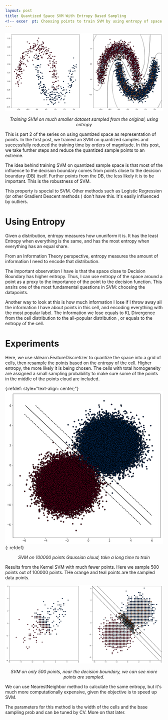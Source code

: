 ```yaml
---
layout: post
title: Quantized Space SVM With Entropy Based Sampling
<!-- excer  pt: Choosing points to train SVM by using entropy of space around it. -->
---
```


![image](/images/quantized-kernel-svm.png )
<center> <em>Training SVM on much smaller dataset sampled from the original, using entropy</em> </center>

This is part 2 of the series on using quantized space as representation of points. In the first post, we trained an SVM on quantized samples and successfully reduced the training time by orders of magnitude. In this post, we take further steps and reduce the quantized sample points to an extreme. 


The idea behind training SVM on quantized sample space is that most of the influence to the decision boundary comes from points close to the decision boundary (DB) itself. Further points from the DB, the less likely it is to be important. This is the robustness of SVM. 


This property is special to SVM. Other methods such as Logistic Regression (or other Gradient Descent methods ) don't have this. It's easily influenced by outliers.




# Using Entropy

Given a distribution, entropy measures how ununiform it is. It has the least Entropy when everything is the same, and has the most entropy when everything has an equal share. 


From an Information Theory perspective, entropy measures the amount of information I need to encode that distribution. 





The important observation I have is that the space close to Decision Boundary has higher entropy. Thus, I can use entropy of the space around a point as a proxy to the importance of the point to the decision function. This ansIrs one of the most fundamental questions in SVM: choosing the datapoints.




Another way to look at this is how much information I lose if I throw away all the information I have about points in this cell, and encoding everything with the most popular label. The information we lose equals to KL Divergence from the cell distribution to the all-popular distribution , or equals to the entropy of the cell.




# Experiments 

Here, we use sklearn.FeatureDiscretizer to quantize the space into a grid of cells, then resample the points based on the entropy of the cell. Higher entropy, the more likely it is being chosen. The cells with total homogeneity are assigned a small sampling probability to make sure some of the points in the middle of the points cloud are included. 




{:refdef: style="text-align: center;"}
![image](/images/svm-moon.png )
{: refdef}
<center> <em>SVM on 100000 points Gaussian cloud, take a long time to train</em> </center>



Results from the Kernel SVM with much fewer points. Here we sample 500 points out of 100000 points. THe orange and teal points are the sampled data points. 


![image](/images/svm-moon-sampled.png )
<center> <em>SVM on only 500 points, near the decision boundary, we can see more points are sampled. </em> </center>





We can use NearestNeighbor method to calculate the same entropy, but it's much more computationally expensive, given the objective is to speed up SVM.


The parameters for this method is the width of the cells and the base sampling prob and can be tuned by CV. More on that later.


